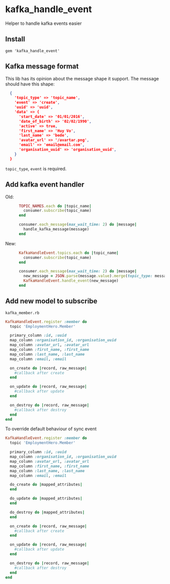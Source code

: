 # kafka_handle_event
Helper to handle kafka events easier

## Install
```
gem 'kafka_handle_event'
```

## Kafka message format
This lib has its opinion about the message shape it support. The message should have this shape:
```json
  {
    'topic_type' => 'topic_name',
    'event' => 'create',
    'uuid' => 'uuid',
    'data' => {
      'start_date' => '01/01/2016',
      'date_of_birth' => '02/02/1990',
      'active' => true,
      'first_name' => 'Huy Vo',
      'last_name' => 'bede',
      'avatar_url' => '/avartar.png',
      'email' => 'email@email.com',
      'organisation_uuid' => 'organisation_uuid',
    }
  }
```

`topic_type`, `event` is required.

## Add kafka event handler

Old:
```ruby
      TOPIC_NAMES.each do |topic_name|
        consumer.subscribe(topic_name)
      end

      consumer.each_message(max_wait_time: 2) do |message|
        handle_kafka_message(message)
      end
```

New:
```ruby
      KafkaHandleEvent.topics.each do |topic_name|
        consumer.subscribe(topic_name)
      end

      consumer.each_message(max_wait_time: 2) do |message|
        new_message = JSON.parse(message.value).merge(topic_type: message.topic)
        KafkaHandleEvent.handle_event(new_message)
      end
```

## Add new model to subscribe

`kafka_member.rb`
```ruby
KafkaHandleEvent.register :member do
  topic 'EmploymentHero.Member'

  primary_column :id, :uuid 
  map_column :organisation_id, :organisation_uuid
  map_column :avatar_url, :avatar_url
  map_column :first_name, :first_name
  map_column :last_name, :last_name
  map_column :email, :email

  on_create do |record, raw_message|
    #callback after create
  end

  on_update do |record, raw_message|
    #callback after update
  end

  on_destroy do |record, raw_message|
    #callback after destroy
  end
end

```

To override default behaviour of sync event

```ruby
KafkaHandleEvent.register :member do
  topic 'EmploymentHero.Member'

  primary_column :id, :uuid 
  map_column :organisation_id, :organisation_uuid
  map_column :avatar_url, :avatar_url
  map_column :first_name, :first_name
  map_column :last_name, :last_name
  map_column :email, :email

  do_create do |mapped_attributes|
  end

  do_update do |mapped_attributes|
  end

  do_destroy do |mapped_attributes|
  end

  on_create do |record, raw_message|
    #callback after create
  end

  on_update do |record, raw_message|
    #callback after update
  end

  on_destroy do |record, raw_message|
    #callback after destroy
  end
end
```

